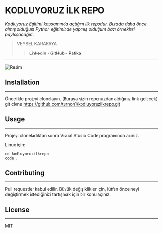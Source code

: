 # KODLUYORUZ İLK REPO

*Kodluyoruz Eğitimi kapsamında açtığım ilk repodur. Burada daha önce almış olduğum Python eğitiminde yapmış olduğum bazı örnekleri paylaşacağım.*

> VEYSEL KARAKAYA
> > [LinkedIn](https://www.linkedin.com/in/veysel-karakaya/) - [GitHub](https://github.com/turnon1) - [Patika](https://app.patika.dev/turnon)

---

![Resim](https://i.hizliresim.com/g5jsc11.JPG)

## Installation
---

Öncelikle projeyi clonelayın. (Buraya sizin reponuzdan aldığınız link gelecek)
git clone https://github.com/turnon1/kodluyoruzilkrepo.git

## Usage
---

Projeyi cloneladıktan sonra Visual Studio Code programında açınız.

Linux için:
```
cd kodluyoruzilkrepo
code .
```

## Contributing
---

Pull requestler kabul edilir. Büyük değişiklikler için, lütfen önce neyi değiştirmek istediğinizi tartışmak için bir konu açınız.

## License
---

[MIT](https://choosealicense.com/licenses/mit/)